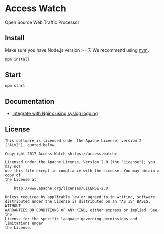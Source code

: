 # Access Watch

Open Source Web Traffic Processor

## Install

Make sure you have Node.js version >= 7. We recommend using [nvm](https://github.com/creationix/nvm).

```bash
npm install
```

## Start

```bash
npm start
```

## Documentation

 - [Integrate with Nginx using syslog logging](https://access.watch/documentation/nginx)

## License

```
This software is licensed under the Apache License, version 2 ("ALv2"), quoted below.

Copyright 2017 Access Watch <https://access.watch>

Licensed under the Apache License, Version 2.0 (the "License"); you may not
use this file except in compliance with the License. You may obtain a copy of
the License at

    http://www.apache.org/licenses/LICENSE-2.0

Unless required by applicable law or agreed to in writing, software
distributed under the License is distributed on an "AS IS" BASIS, WITHOUT
WARRANTIES OR CONDITIONS OF ANY KIND, either express or implied. See the
License for the specific language governing permissions and limitations under
the License.
```
